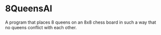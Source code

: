 # 8QueensAI
A program that places 8 queens on an 8x8 chess board in such a way that no queens conflict with each other.
